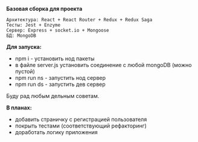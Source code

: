 **Базовая сборка для проекта**

    Архитектура: React + React Router + Redux + Redux Saga
    Тесты: Jest + Enzyme
    Сервер: Express + socket.io + Mongoose
    БД: MongoDB

**Для запуска:**

* npm i - установить нод пакеты
* в файле server.js установить соединение с любой mongoDB (можно пустой)
* npm run ns - запустить нод сервер
* npm run ds - запустить дев сервер

Буду рад любым дельным советам.

**В планах:**

* добавить страничку с регистрацией пользователя
* покрыть тестами (соответствующий рефакторинг)
* доработать логику приложения